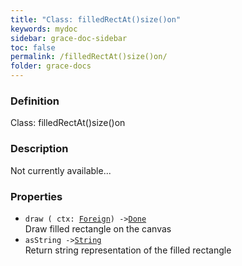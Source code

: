 ```yaml
---
title: "Class: filledRectAt()size()on"
keywords: mydoc
sidebar: grace-doc-sidebar
toc: false
permalink: /filledRectAt()size()on/
folder: grace-docs
---
```


### Definition
Class: filledRectAt()size()on  

### Description
Not currently available...  

### Properties
  
- `draw ( ctx: `[`Foreign`](/grace-documentation/Foreign)`) ->`[`Done`]({{site.baseurl}}/404)  
Draw filled rectangle on the canvas
- `asString ->`[`String`]({{site.baseurl}}/404)  
Return string representation of the filled rectangle
